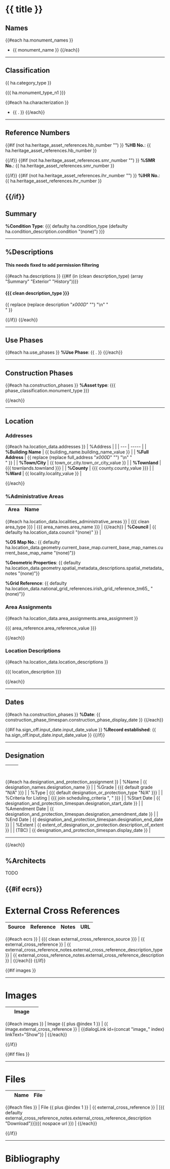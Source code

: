 # {{ title }}

## Names

{{#each ha.monument_names }}
- {{ monument_name }}
{{/each}}

---

## Classification

{{ ha.category_type }}

{{{ ha.monument_type_n1 }}}

{{#each ha.characterization }}
- {{ . }}
{{/each}}

---

## Reference Numbers

{{#if (not ha.heritage_asset_references.hb_number "") }}
**%HB No.**: {{ ha.heritage_asset_references.hb_number }}

{{/if}}
{{#if (not ha.heritage_asset_references.smr_number "") }}
**%SMR No.**: {{ ha.heritage_asset_references.smr_number }}

{{/if}}
{{#if (not ha.heritage_asset_references.ihr_number "") }}
**%IHR No.**: {{ ha.heritage_asset_references.ihr_number }}

{{/if}}
---

## Summary

**%Condition Type**: {{{ defaulty ha.condition_type (defaulty ha.condition_description.condition "(none)") }}}

---

## %Descriptions

#### This needs fixed to add permission filtering

{{#each ha.descriptions }}
{{#if (in (clean description_type) (array "Summary" "Exterior" "History"))}}
#### {{{ clean description_type }}}

{{ replace (replace description "_x000D_" "") "\n" "<br/>" }}

{{/if}}
{{/each}}

---

## Use Phases

{{#each ha.use_phases }}
**%Use Phase**: {{ . }}
{{/each}}

---

## Construction Phases

{{#each ha.construction_phases }}
**%Asset type**: {{{ phase_classification.monument_type }}}


{{/each}}

---

## Location

### Addresses

{{#each ha.location_data.addresses }}
| %Address |       |
| --- | ----- |
| **%Building Name** | {{ building_name.building_name_value }} |
| **%Full Address** | {{ replace (replace full_address "_x000D_" "") "\n" "<br/>" }} |
| **%Town/City** | {{ town_or_city.town_or_city_value }} |
| **%Townland** | {{{ townlands.townland }}} |
| **%County** | {{{ county.county_value }}} |
| **%Ward** | {{ locality.locality_value }} |

{{/each}}

### %Administrative Areas

| Area | Name |
| ---- | ---- |
{{#each ha.location_data.localities_administrative_areas }}
| {{{ clean area_type }}} | {{{ area_names.area_name }}} |
{{/each}}
| **%Council** | {{ defaulty ha.location_data.council "(none)" }} |

**%OS Map No.**: {{ defaulty ha.location_data.geometry.current_base_map.current_base_map_names.current_base_map_name "(none)"}}

**%Geometric Properties**: {{ defaulty ha.location_data.geometry.spatial_metadata_descriptions.spatial_metadata_notes "(none)"}}

**%Grid Reference**: {{ defaulty ha.location_data.national_grid_references.irish_grid_reference_tm65_ "(none)"}}

### Area Assignments

{{#each ha.location_data.area_assignments.area_assignment }}

{{{ area_reference.area_reference_value }}}

{{/each}}

### Location Descriptions

{{#each ha.location_data.location_descriptions }}

{{{ location_description }}}

{{/each}}

---

## Dates

{{#each ha.construction_phases }}
**%Date**: {{ construction_phase_timespan.construction_phase_display_date }}
{{/each}}

{{#if ha.sign_off.input_date.input_date_value }}
**%Record established**: {{ ha.sign_off.input_date.input_date_value }}
{{/if}}


---

## Designation

| &nbsp; | &nbsp; |
| ------ | ------ |
{{#each ha.designation_and_protection_assignment }}
| %Name | {{ designation_names.designation_name }} |
| %Grade | {{{ default grade "N/A" }}} |
| %Type | {{{ default designation_or_protection_type "N/A" }}} |
| %Criteria for Listing | {{{ join scheduling_criteria ", " }}} |
| %Start Date | {{ designation_and_protection_timespan.designation_start_date }} |
| %Amendment Date | {{ designation_and_protection_timespan.designation_amendment_date }} |
| %End Date | {{ designation_and_protection_timespan.designation_end_date }} |
| %Extent | {{ extent_of_designation_or_protection.description_of_extent }} |
| (TBC) | {{ designation_and_protection_timespan.display_date }} |

---
{{/each}}

## %Architects

TODO

{{#if ecrs}}
---

# External Cross References

| Source | Reference | Notes | URL |
| ------ | --------- | ----- | --- |
{{#each ecrs }}
| {{{ clean external_cross_reference_source }}} | {{ external_cross_reference }} | {{ external_cross_reference_notes.external_cross_reference_description_type }} | {{ external_cross_reference_notes.external_cross_reference_description }} |
{{/each}}
{{/if}}

{{#if images }}

---

# Images

| &nbsp; | Image | &nbsp; |
| - | ----- | - |
{{#each images }}
| Image {{ plus @index 1 }} | {{ image.external_cross_reference }} | {{dialogLink id=(concat "image_" index) linkText="Show"}} |
{{/each}}

{{/if}}

{{#if files }}

---

# Files

| &nbsp; | Name | File
| ----- | - | - |
{{#each files }}
| File {{ plus @index 1 }} | {{ external_cross_reference }} | [{{ defaulty external_cross_reference_notes.external_cross_reference_description "Download"}}]({{ nospace url }}) |
{{/each}}

{{/if}}

---

# Bibliography

